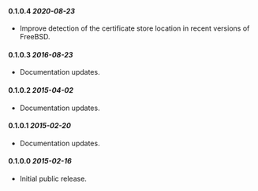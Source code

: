 #### 0.1.0.4 *2020-08-23*

* Improve detection of the certificate store location in recent versions of FreeBSD.

#### 0.1.0.3 *2016-08-23*

* Documentation updates.

#### 0.1.0.2 *2015-04-02*

* Documentation updates.

#### 0.1.0.1 *2015-02-20*

* Documentation updates.

#### 0.1.0.0 *2015-02-16*

* Initial public release.
